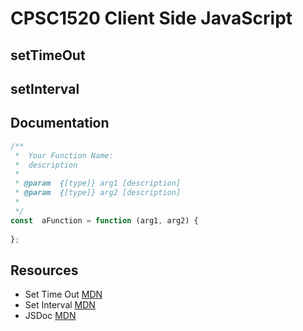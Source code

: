 # CPSC1520 Client Side JavaScript

##  setTimeOut

## setInterval


## Documentation
```javascript
/**
 *  Your Function Name: 
 *  description
 * 
 * @param  {[type]} arg1 [description]
 * @param  {[type]} arg2 [description]
 *  
 */
const  aFunction = function (arg1, arg2) {
	 
};
```

 
## Resources
- Set Time Out [MDN](https://developer.mozilla.org/en-US/docs/Web/API/WindowOrWorkerGlobalScope/setTimeout)
- Set Interval [MDN](https://developer.mozilla.org/en-US/docs/Web/API/WindowOrWorkerGlobalScope/setInterval)
- JSDoc [MDN](https://jsdoc.app/)
